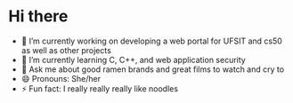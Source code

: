 # Hi there
- 🔭 I’m currently working on developing a web portal for UFSIT and cs50 as well as other projects
- 🌱 I’m currently learning C, C++, and web application security
- 💬 Ask me about good ramen brands and great films to watch and cry to
- 😄 Pronouns: She/her
- ⚡ Fun fact: I really really really like noodles
